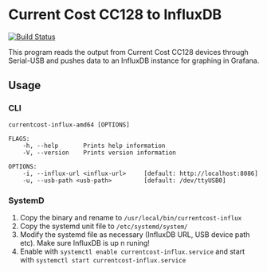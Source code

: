 # Current Cost CC128 to InfluxDB

[![Build Status](https://cloud.drone.io/api/badges/Strum355/currentcost-influx/status.svg)](https://cloud.drone.io/Strum355/currentcost-influx)

This program reads the output from Current Cost CC128 devices through Serial-USB and pushes data to an InfluxDB instance for graphing in Grafana.

## Usage

### CLI

```
currentcost-influx-amd64 [OPTIONS]

FLAGS:
    -h, --help       Prints help information
    -V, --version    Prints version information

OPTIONS:
    -i, --influx-url <influx-url>     [default: http://localhost:8086]
    -u, --usb-path <usb-path>         [default: /dev/ttyUSB0]
```

### SystemD

1. Copy the binary and rename to `/usr/local/bin/currentcost-influx`
2. Copy the systemd unit file to `/etc/systemd/system/`
3. Modify the systemd file as necessary (InfluxDB URL, USB device path etc). Make sure InfluxDB is up n runing!
4. Enable with `systemctl enable currentcost-influx.service` and start with `systemctl start currentcost-influx.service`

